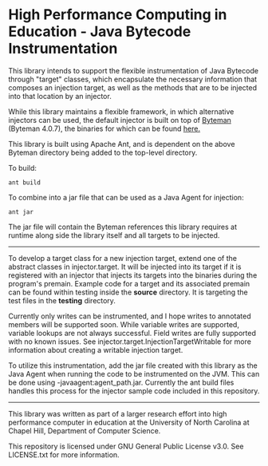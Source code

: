 # High Performance Computing in Education - Java Bytecode Instrumentation

This library intends to support the flexible instrumentation of Java
Bytecode through "target" classes, which encapsulate the necessary
information that composes an injection target, as well as the
methods that are to be injected into that location by an injector.

While this library maintains a flexible framework, in which
alternative injectors can be used, the default injector is
built on top of [Byteman](https://byteman.jboss.org/) (Byteman
4.0.7), the binaries for which can be found
[here.](https://downloads.jboss.org/byteman/4.0.7/byteman-download-4.0.7-bin.zip)

This library is built using Apache Ant, and is dependent on the
above Byteman directory being added to the top-level directory.

To build:

    ant build

To combine into a jar file that can be used as a Java Agent for
injection:

    ant jar

The jar file will contain the Byteman references this library
requires at runtime along side the library itself and all targets
to be injected.

-----

To develop a target class for a new injection target, extend one of
the abstract classes in injector.target. It will be injected
into its target if it is registered with an injector that injects
its targets into the binaries during the program's premain.
Example code for a target and its associated premain can be found
within testing inside the **source** directory. It is targeting the
test files in the **testing** directory.

Currently only writes can be instrumented, and I hope
writes to annotated members will be supported soon. While
variable writes are supported, variable lookups are not always
successful. Field writes are fully supported with no known issues.
See injector.target.InjectionTargetWritable for more information
about creating a writable injection target.

To utilize this instrumentation, add the jar file created with this
library as the Java Agent when running the code to be instrumented
on the JVM. This can be done using -javaagent:agent\_path.jar.
Currently the ant build files handles this process for the injector
sample code included in this repository.

-----

This library was written as part of a larger research effort into
high performance computer in education at the University of North
Carolina at Chapel Hill, Department of Computer Science.

This repository is licensed under GNU General Public License v3.0.
See LICENSE.txt for more information.
